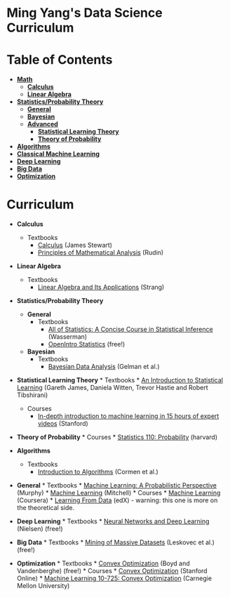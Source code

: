# Ming Yang's Data Science Curriculum


Table of Contents
=================

* [**Math**](#Math)
  * [**Calculus**](#Calculus)
  * [**Linear Algebra**](#Linear-Algebra)
* [**Statistics/Probability Theory**](#Statistics-Probability-Theory)
  * [**General**](#General-Statistics)
  * [**Bayesian**](#Bayesian)
  * [**Advanced**](#Advanced-Statistics)
    * [**Statistical Learning Theory**](#Statistical-Learning-Theory)
    * [**Theory of Probability**](#Theory-of-Probability)
* [**Algorithms**](#Algorithms)
* [**Classical Machine Learning**](#General-Machine-Learning)
* [**Deep Learning**](#Advanced-Machine-Learning)
* [**Big Data**](#Big-Data)
* [**Optimization**](#Optimization)
  

Curriculum
==========
  * <a name="Calculus"></a>**Calculus**
      * Textbooks
          * [Calculus](https://www.stewartcalculus.com/) (James Stewart) 
          * [Principles of Mathematical Analysis](http://www.mheducation.com/highered/product/principles-mathematical-analysis-rudin/007054235X.html) (Rudin)
  * <a name="Linear-Algebra"></a>**Linear Algebra**
      * Textbooks
          * [Linear Algebra and Its Applications](http://www.cengage.com/search/productOverview.do?N=16+4294922413+4294952008) (Strang) 

* <a name="Statistics-Probability-Theory"></a>**Statistics/Probability Theory**
  * <a name="General-Statistics"></a>**General**
      * Textbooks
          * [All of Statistics: A Concise Course in Statistical Inference](http://www.stat.cmu.edu/~larry/all-of-statistics/) (Wasserman)
          * [OpenIntro Statistics](https://www.openintro.org/stat/index.php) (free!)
  * <a name="Bayesian"></a>**Bayesian**
      * Textbooks
          * [Bayesian Data Analysis](http://www.stat.columbia.edu/~gelman/book/) (Gelman et al.)
* <a name="Statistical-Learning-Theory"></a>**Statistical Learning Theory**
      * Textbooks
          * [An Introduction to Statistical Learning](http://www-bcf.usc.edu/~gareth/ISL/) (Gareth James, Daniela Witten, Trevor Hastie and Robert Tibshirani)
    * Courses
        * [In-depth introduction to machine learning in 15 hours of expert videos](https://www.r-bloggers.com/in-depth-introduction-to-machine-learning-in-15-hours-of-expert-videos/) (Stanford)
* <a name="Theory-of-Probability"></a>**Theory of Probability**
      * Courses
        * [Statistics 110: Probability](https://projects.iq.harvard.edu/stat110/home) (harvard)
* <a name="Algorithms"></a>**Algorithms**
  * Textbooks
      * [Introduction to Algorithms](https://mitpress.mit.edu/books/introduction-algorithms) (Cormen et al.)
* <a name="Classical-Machine-Learning"></a>**General**
      * Textbooks
          * [Machine Learning: A Probabilistic Perspective](http://www.cs.ubc.ca/~murphyk/MLbook/) (Murphy)
          * [Machine Learning](http://www.cs.cmu.edu/~tom/mlbook.html) (Mitchell)
      * Courses
          * [Machine Learning](https://www.coursera.org/learn/machine-learning) (Coursera)
          * [Learning From Data](https://www.edx.org/course/learning-data-introductory-machine-caltechx-cs1156x-0) (edX) - warning: this one is more on the theoretical side.
* <a name="Deep-Learning"></a>**Deep Learning**
        * Textbooks
            * [Neural Networks and Deep Learning](http://neuralnetworksanddeeplearning.com/) (Nielsen) (free!)
            
* <a name="Big-Data"></a>**Big Data**
      * Textbooks
          * [Mining of Massive Datasets](http://www.mmds.org/) (Leskovec et al.) (free!)
* <a name="Optimization"></a>**Optimization**
       * Textbooks
          * [Convex Optimization](http://web.stanford.edu/~boyd/cvxbook/) (Boyd and Vandenberghe) (free!)
       * Courses
          * [Convex Optimization](https://lagunita.stanford.edu/courses/Engineering/CVX101/Winter2014/about) (Stanford Online)
          * [Machine Learning 10-725: Convex Optimization](http://www.stat.cmu.edu/~ryantibs/convexopt/) (Carnegie Mellon University)
 

